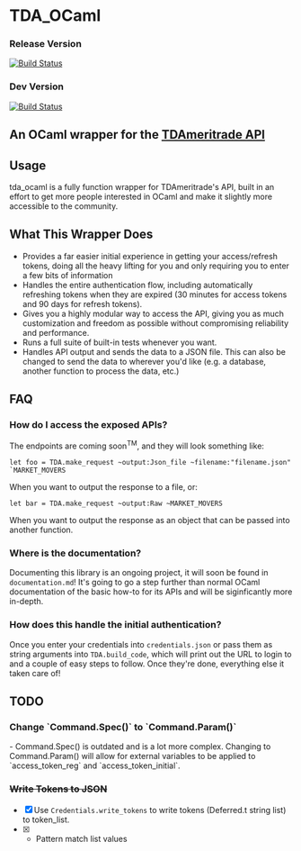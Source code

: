 # TDA_OCaml

### Release Version
[![Build Status](https://travis-ci.com/tottenhamjm/tda_ocaml.svg?branch=master)](https://travis-ci.com/tottenhamjm/tda_ocaml)

### Dev Version
[![Build Status](https://travis-ci.com/tottenhamjm/tda_ocaml.svg?branch=dev)](https://travis-ci.com/tottenhamjm/tda_ocaml)


## An OCaml wrapper for the [TDAmeritrade API](https://developer.tdameritrade.com/)

## Usage
tda_ocaml is a fully function wrapper for TDAmeritrade's API, built in an effort to get more people interested in OCaml and make it slightly more accessible to the community.

## What This Wrapper Does
- Provides a far easier initial experience in getting your access/refresh tokens, doing all the heavy lifting for you and only requiring you to enter a few bits of information
- Handles the entire authentication flow, including automatically refreshing tokens when they are expired (30 minutes for access tokens and 90 days for refresh tokens).
- Gives you a highly modular way to access the API, giving you as much customization and freedom as possible without compromising reliability and performance.
- Runs a full suite of built-in tests whenever you want.
- Handles API output and sends the data to a JSON file. This can also be changed to send the data to wherever you'd like (e.g. a database, another function to process the data, etc.)

## FAQ
### How do I access the exposed APIs?
The endpoints are coming soon<sup>TM</sup>, and they will look something like:

    let foo = TDA.make_request ~output:Json_file ~filename:"filename.json" `MARKET_MOVERS

When you want to output the response to a file, or:

    let bar = TDA.make_request ~output:Raw ~MARKET_MOVERS

When you want to output the response as an object that can be passed into another function.

### Where is the documentation?
Documenting this library is an ongoing project, it will soon be found in `documentation.md`! It's going to go a step further than normal OCaml documentation of the basic how-to for its APIs and will be siginficantly more in-depth.

### How does this handle the initial authentication?
Once you enter your credentials into `credentials.json` or pass them as string arguments into `TDA.build_code`, which will print out the URL to login to and a couple of easy steps to follow. Once they're done, everything else it taken care of!

## TODO
<h3> Change `Command.Spec()` to `Command.Param()` </h3>
- Command.Spec() is outdated and is a lot more complex. Changing to Command.Param() will allow for external variables to be applied to `access_token_reg` and `access_token_initial`.

<h3> <del> Write Tokens to JSON </del> </h3>

- [x] Use `Credentials.write_tokens` to write tokens (Deferred.t string list) to token_list.
- [x] - Pattern match list values